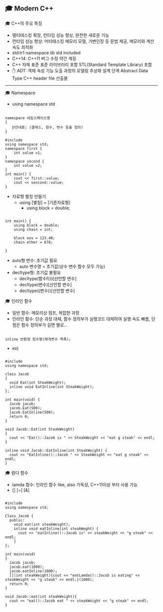 🎓 Modern C++
-------------------------------
🎓 C++의 주요 특징
- 멀티테스킹 확장, 런타임 성능 향상, 완전한 새로운 기능
- 런타임 성능 향상: 머티태스킹 메모리 모델, 가변인장 등 문법 제공, 메모리와 계산속도 최적화
- std:tr1 namespace lib std included
- C++14: C++11 버그 수정 약간 계정
- C++ 자체 표준 표준 라이브러리 포함 STL(Standard Template Library) 포함
- ✋ ADT: 객체 속성 기능 도출 과정의 모델링 추상화 설계 단계 Abstract Data Type C++ header file 산출물
-------------------------------

🎓 Namespace
- using namespace std
<pre><code>
namespace 네임스페이스명
{
   선언내용; (클래스, 함수, 변수 등을 정의)
}

#include <iostream>
using namespace std;
namespace first {
    int value =1;
}
namespace second {
    int value =2;
}
int main() {
    cout << first::value;
    cout << sencond::value;
}
</code></pre>




- 자료형 별칭 만들기
  - using [별칭] = [기존자료형] 
    - using block = double;
<pre><code>
int main() {
    using block = double;
    using chain = int;
      
    block eos = 123.40;
    chain ether = 678;
       
}
</code></pre>

- auto형 변수: 초기값 필요
  - auto 변수명 = 초기값(상수 변수 함수 모두 가능)
- decltype형: 초기값 불필요
  - decltype(함수f())[선언할 변수]
  - decltype(변수)[선언할 변수]
  - decltype((변수))[선언할 변수]


🎓 인라인 함수
- 일반 함수: 메모리상 점프, 복잡한 과정
- 인라인 함수: 단순 과정 대체, 함수 정의부가 실행코드 대체하여 실행 속도 빠름, 단점은 함수 정의부가 길면 별로...
<pre><code>
inline 반환형 함수명(매개변수 목록);
</code></pre>
- ex)
<pre><code>
#include<iostream>
using namespace std;

class Jacob
{
  void Eat(int SteakWeight);
  inline void EatInline(int SteakWeight);
};

int main(void) {
  Jacob jacob;
  jacob.Eat(500);
  jacob.EatInline(500);
  return 0;
}

void Jacob::Eat(int SteakWeight)
{
  cout << "Eat()::Jacob is " << SteakWeight << "eat g steak" << endl;  
}

inline void Jacob::EatInline(int SteakWeight) {
  cout << "EatInline()::Jacob " << SteakWeight << "eat g steak" << endl;
}
</code></pre>

🎓 람다 함수
- lamda 함수: 인라인 함수 like, also 가독성, C++11이상 부터 사용 가능
- [] [=] [&]
<pre><code>
#include <iotream>
using namespace std;

Class Jacob {
  public:
    void eat(int steakWeight);
    inline void eatInline(int steakWeght) {
      cout << "eatInline()::Jacob is" << steakWeight << "g steak" << endl;
    }   
};

int main(void)
{
  Jacob jacob;
  jacob.eat(1000);
  jacob.eatInline(1000);
  [](int steakWeight){cout << "eatLamda()::Jacob is eating" << steakWeight << "g steak" << endl;}(1000);
  return 0;
}

void Jacob::eat(int steakWeight){
  cout << "eat()::Jacob eat " << steakWeight << "g steak" << endl;
}
</code></pre>
